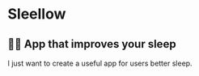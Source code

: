 # Sleellow

## 🌌🔭 App that improves your sleep

I just want to create a useful app for users better sleep.
